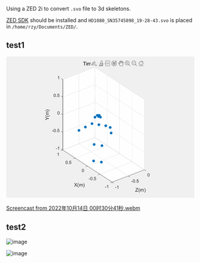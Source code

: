 Using a ZED 2i to convert `.svo` file to 3d skeletons.

[ZED SDK](https://www.stereolabs.com/developers/release/) should be installed and `HD1080_SN35745898_19-28-43.svo` is placed in `/home/rzy/Documents/ZED/`.

## test1

![](README.assets/test.gif)

[Screencast from 2022年10月14日 00时30分41秒.webm](https://user-images.githubusercontent.com/66763689/195892092-bc679fed-4e9e-4816-a2da-392e0a83b205.webm)

## test2

![image](https://user-images.githubusercontent.com/66763689/197104509-e7c63ab2-8b38-4d8f-ba0e-24e48e9878c6.png)

![image](https://user-images.githubusercontent.com/66763689/197104542-4bb72b03-52f0-4d93-a1f1-8e83c16db45e.png)
